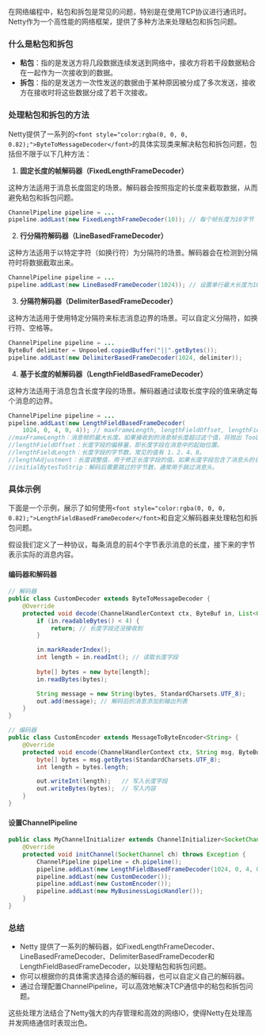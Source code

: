 <font style="color:rgba(0, 0, 0, 0.82);">在网络编程中，粘包和拆包是常见的问题，特别是在使用TCP协议进行通讯时。Netty作为一个高性能的网络框架，提供了多种方法来处理粘包和拆包问题。</font>

### <font style="color:rgba(0, 0, 0, 0.82);">什么是粘包和拆包</font>
+ **<font style="color:rgba(0, 0, 0, 0.82);">粘包</font>**<font style="color:rgba(0, 0, 0, 0.82);">：指的是发送方将几段数据连续发送到网络中，接收方将若干段数据粘合在一起作为一次接收到的数据。</font>
+ **<font style="color:rgba(0, 0, 0, 0.82);">拆包</font>**<font style="color:rgba(0, 0, 0, 0.82);">：指的是发送方一次性发送的数据由于某种原因被分成了多次发送，接收方在接收时将这些数据分成了若干次接收。</font>

### <font style="color:rgba(0, 0, 0, 0.82);">处理粘包和拆包的方法</font>
<font style="color:rgba(0, 0, 0, 0.82);">Netty提供了一系列的</font>`<font style="color:rgba(0, 0, 0, 0.82);">ByteToMessageDecoder</font>`<font style="color:rgba(0, 0, 0, 0.82);">的具体实现类来解决粘包和拆包问题，包括但不限于以下几种方法：</font>

1. **<font style="color:rgba(0, 0, 0, 0.82);">固定长度的帧解码器（FixedLengthFrameDecoder）</font>**

<font style="color:rgba(0, 0, 0, 0.82);">这种方法适用于消息长度固定的场景。解码器会按照指定的长度来截取数据，从而避免粘包和拆包问题。</font>

```java
ChannelPipeline pipeline = ...  
pipeline.addLast(new FixedLengthFrameDecoder(10)); // 每个帧长度为10字节
```

2. **<font style="color:rgba(0, 0, 0, 0.82);">行分隔符解码器（LineBasedFrameDecoder）</font>**

<font style="color:rgba(0, 0, 0, 0.82);">这种方法适用于以特定字符（如换行符）为分隔符的场景。解码器会在检测到分隔符时将数据截取出来。</font>

```java
ChannelPipeline pipeline = ...  
pipeline.addLast(new LineBasedFrameDecoder(1024)); // 设置单行最大长度为1024，如果超过这个长度且没有找到分隔符，将抛出 TooLongFrameException。
```

3. **<font style="color:rgba(0, 0, 0, 0.82);">分隔符解码器（DelimiterBasedFrameDecoder）</font>**

<font style="color:rgba(0, 0, 0, 0.82);">这种方法适用于使用特定分隔符来标志消息边界的场景。可以自定义分隔符，如换行符、空格等。</font>

```java
ChannelPipeline pipeline = ...  
ByteBuf delimiter = Unpooled.copiedBuffer("||".getBytes());  
pipeline.addLast(new DelimiterBasedFrameDecoder(1024, delimiter));
```

4. **<font style="color:rgba(0, 0, 0, 0.82);">基于长度的帧解码器（LengthFieldBasedFrameDecoder）</font>**

<font style="color:rgba(0, 0, 0, 0.82);">这种方法适用于消息包含长度字段的场景。解码器通过读取长度字段的值来确定每个消息的边界。</font>

```java
ChannelPipeline pipeline = ...  
pipeline.addLast(new LengthFieldBasedFrameDecoder(  
    1024, 0, 4, 0, 4)); // maxFrameLength, lengthFieldOffset, lengthFieldLength, lengthAdjustment, initialBytesToStrip
//maxFrameLength：消息帧的最大长度。如果接收到的消息帧长度超过这个值，将抛出 TooLongFrameException。
//lengthFieldOffset：长度字段的偏移量，即长度字段在消息中的起始位置。
//lengthFieldLength：长度字段的字节数，常见的值有 1、2、4、8。
//lengthAdjustment：长度调整值，用于修正长度字段的值。如果长度字段包含了消息头的长度，则需要减去消息头的长度。
//initialBytesToStrip：解码后需要跳过的字节数，通常用于跳过消息头。

```

### <font style="color:rgba(0, 0, 0, 0.82);">具体示例</font>
<font style="color:rgba(0, 0, 0, 0.82);">下面是一个示例，展示了如何使用</font>`<font style="color:rgba(0, 0, 0, 0.82);">LengthFieldBasedFrameDecoder</font>`<font style="color:rgba(0, 0, 0, 0.82);">和自定义解码器来处理粘包和拆包问题。</font>

<font style="color:rgba(0, 0, 0, 0.82);">假设我们定义了一种协议，每条消息的前4个字节表示消息的长度，接下来的字节表示实际的消息内容。</font>

#### <font style="color:rgba(0, 0, 0, 0.82);">编码器和解码器</font>
```java
// 解码器  
public class CustomDecoder extends ByteToMessageDecoder {  
    @Override  
    protected void decode(ChannelHandlerContext ctx, ByteBuf in, List<Object> out) throws Exception {  
        if (in.readableBytes() < 4) {  
            return; // 长度字段还没接收到  
        }  

        in.markReaderIndex();  
        int length = in.readInt(); // 读取长度字段  
        
        byte[] bytes = new byte[length];  
        in.readBytes(bytes);  

        String message = new String(bytes, StandardCharsets.UTF_8);  
        out.add(message); // 解码后的消息添加到输出列表  
    }  
}  

// 编码器  
public class CustomEncoder extends MessageToByteEncoder<String> {  
    @Override  
    protected void encode(ChannelHandlerContext ctx, String msg, ByteBuf out) throws Exception {  
        byte[] bytes = msg.getBytes(StandardCharsets.UTF_8);  
        int length = bytes.length;  

        out.writeInt(length);   // 写入长度字段  
        out.writeBytes(bytes);  // 写入内容  
    }  
}
```

#### <font style="color:rgba(0, 0, 0, 0.82);">设置ChannelPipeline</font>
```java
public class MyChannelInitializer extends ChannelInitializer<SocketChannel> {  
    @Override  
    protected void initChannel(SocketChannel ch) throws Exception {  
        ChannelPipeline pipeline = ch.pipeline();  
        pipeline.addLast(new LengthFieldBasedFrameDecoder(1024, 0, 4, 0, 4));  
        pipeline.addLast(new CustomDecoder());  
        pipeline.addLast(new CustomEncoder());  
        pipeline.addLast(new MyBusinessLogicHandler());  
    }  
}
```

### <font style="color:rgba(0, 0, 0, 0.82);">总结</font>
+ <font style="color:rgba(0, 0, 0, 0.82);">Netty 提供了一系列的解码器，如FixedLengthFrameDecoder、LineBasedFrameDecoder、DelimiterBasedFrameDecoder和LengthFieldBasedFrameDecoder，以处理粘包和拆包问题。</font>
+ <font style="color:rgba(0, 0, 0, 0.82);">你可以根据你的具体需求选择合适的解码器，也可以自定义自己的解码器。</font>
+ <font style="color:rgba(0, 0, 0, 0.82);">通过合理配置ChannelPipeline，可以高效地解决TCP通信中的粘包和拆包问题。</font>

<font style="color:rgba(0, 0, 0, 0.82);">这些处理方法结合了Netty强大的内存管理和高效的网络IO，使得Netty在处理高并发网络通信时表现出色。</font>

